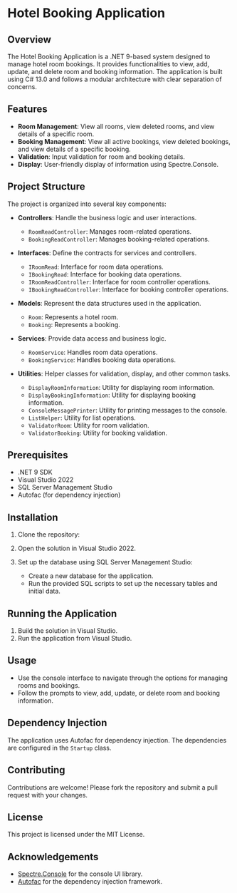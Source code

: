 # Hotel Booking Application

## Overview
The Hotel Booking Application is a .NET 9-based system designed to manage hotel room bookings. It provides functionalities to view, add, update, and delete room and booking information. The application is built using C# 13.0 and follows a modular architecture with clear separation of concerns.

## Features
- **Room Management**: View all rooms, view deleted rooms, and view details of a specific room.
- **Booking Management**: View all active bookings, view deleted bookings, and view details of a specific booking.
- **Validation**: Input validation for room and booking details.
- **Display**: User-friendly display of information using Spectre.Console.

## Project Structure
The project is organized into several key components:

- **Controllers**: Handle the business logic and user interactions.
  - `RoomReadController`: Manages room-related operations.
  - `BookingReadController`: Manages booking-related operations.

- **Interfaces**: Define the contracts for services and controllers.
  - `IRoomRead`: Interface for room data operations.
  - `IBookingRead`: Interface for booking data operations.
  - `IRoomReadController`: Interface for room controller operations.
  - `IBookingReadController`: Interface for booking controller operations.

- **Models**: Represent the data structures used in the application.
  - `Room`: Represents a hotel room.
  - `Booking`: Represents a booking.

- **Services**: Provide data access and business logic.
  - `RoomService`: Handles room data operations.
  - `BookingService`: Handles booking data operations.

- **Utilities**: Helper classes for validation, display, and other common tasks.
  - `DisplayRoomInformation`: Utility for displaying room information.
  - `DisplayBookingInformation`: Utility for displaying booking information.
  - `ConsoleMessagePrinter`: Utility for printing messages to the console.
  - `ListHelper`: Utility for list operations.
  - `ValidatorRoom`: Utility for room validation.
  - `ValidatorBooking`: Utility for booking validation.

## Prerequisites
- .NET 9 SDK
- Visual Studio 2022
- SQL Server Management Studio
- Autofac (for dependency injection)

## Installation
1. Clone the repository:
   
2. Open the solution in Visual Studio 2022.
3. Set up the database using SQL Server Management Studio:
   - Create a new database for the application.
   - Run the provided SQL scripts to set up the necessary tables and initial data.

## Running the Application
1. Build the solution in Visual Studio.
2. Run the application from Visual Studio.

## Usage
- Use the console interface to navigate through the options for managing rooms and bookings.
- Follow the prompts to view, add, update, or delete room and booking information.

## Dependency Injection
The application uses Autofac for dependency injection. The dependencies are configured in the `Startup` class.

## Contributing
Contributions are welcome! Please fork the repository and submit a pull request with your changes.

## License
This project is licensed under the MIT License.

## Acknowledgements
- [Spectre.Console](https://spectreconsole.net/) for the console UI library.
- [Autofac](https://autofac.org/) for the dependency injection framework.

